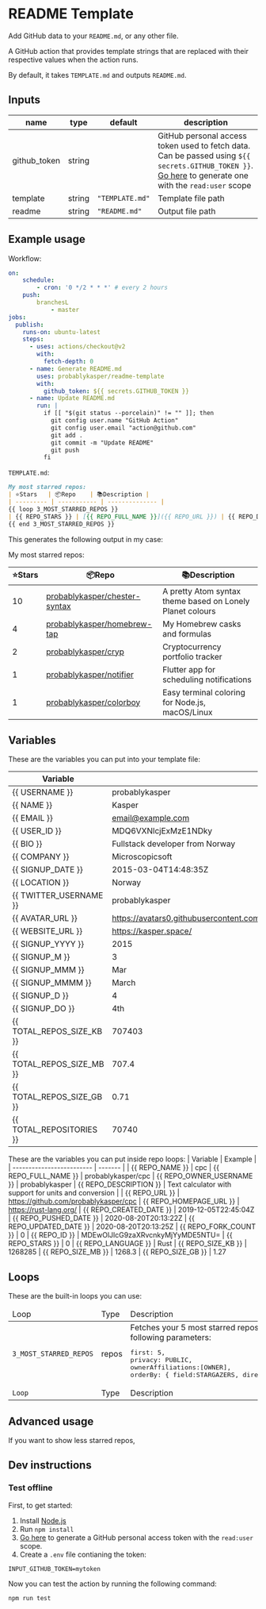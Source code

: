 # README Template

Add GitHub data to your `README.md`, or any other file.

A GitHub action that provides template strings that are replaced with their respective values when the action runs.

By default, it takes `TEMPLATE.md` and outputs `README.md`.

## Inputs

| name         | type   | default         | description |
| ------------ | ------ | --------------- | ----------- |
| github_token | string |                 | GitHub personal access token used to fetch data. Can be passed using `${{ secrets.GITHUB_TOKEN }}`. [Go here](https://github.com/settings/tokens/new?scopes=read:user) to generate one with the `read:user` scope
| template     | string | `"TEMPLATE.md"` | Template file path
| readme       | string | `"README.md"`   | Output file path

## Example usage

Workflow:

```yml
on:
    schedule:
        - cron: '0 */2 * * *' # every 2 hours
    push:
        branchesL
            - master
jobs:
  publish:
    runs-on: ubuntu-latest
    steps:
      - uses: actions/checkout@v2
        with:
          fetch-depth: 0
      - name: Generate README.md
        uses: probablykasper/readme-template
        with:
          github_token: ${{ secrets.GITHUB_TOKEN }}
      - name: Update README.md
        run: |
          if [[ "$(git status --porcelain)" != "" ]]; then
            git config user.name "GitHub Action"
            git config user.email "action@github.com"
            git add .
            git commit -m "Update README"
            git push
          fi
```

`TEMPLATE.md`:

````markdown
My most starred repos:
| ⭐️Stars   | 📦Repo    | 📚Description |
| --------- | ----------- | -------------- |
{{ loop 3_MOST_STARRED_REPOS }}
| {{ REPO_STARS }} | [{{ REPO_FULL_NAME }}]({{ REPO_URL }}) | {{ REPO_DESCRIPTION }} |
{{ end 3_MOST_STARRED_REPOS }}
````

This generates the following output in my case:

My most starred repos:

| ⭐️Stars   | 📦Repo    | 📚Description |
| --------- | ----------- | -------------- |
| 10 | [probablykasper/chester-syntax](https://github.com/probablykasper/chester-syntax) | A pretty Atom syntax theme based on Lonely Planet colours |
| 4 | [probablykasper/homebrew-tap](https://github.com/probablykasper/homebrew-tap) | My Homebrew casks and formulas |
| 2 | [probablykasper/cryp](https://github.com/probablykasper/cryp) | Cryptocurrency portfolio tracker |
| 1 | [probablykasper/notifier](https://github.com/probablykasper/notifier) | Flutter app for scheduling notifications |
| 1 | [probablykasper/colorboy](https://github.com/probablykasper/colorboy) | Easy terminal coloring for Node.js, macOS/Linux |

## Variables

These are the variables you can put into your template file:

| Variable                  | Example |
| ------------------------- | ------- |
| {{ USERNAME }}            | probablykasper |
| {{ NAME }}                | Kasper |
| {{ EMAIL }}               | email@example.com |
| {{ USER_ID }}             | MDQ6VXNlcjExMzE1NDky |
| {{ BIO }}                 | Fullstack developer from Norway |
| {{ COMPANY }}             | Microscopicsoft |
| {{ SIGNUP_DATE }}         | 2015-03-04T14:48:35Z |
| {{ LOCATION }}            | Norway |
| {{ TWITTER_USERNAME }}    | probablykasper |
| {{ AVATAR_URL }}          | https://avatars0.githubusercontent.com/u/11315492u=c501da00e9b817ffc78faab6c630f236ac2738cf&v=4 |
| {{ WEBSITE_URL }}         | https://kasper.space/ |
| {{ SIGNUP_YYYY }}         | 2015 |
| {{ SIGNUP_M }}            | 3 |
| {{ SIGNUP_MMM }}          | Mar |
| {{ SIGNUP_MMMM }}         | March |
| {{ SIGNUP_D }}            | 4 |
| {{ SIGNUP_DO }}           | 4th |
| {{ TOTAL_REPOS_SIZE_KB }} | 707403 |
| {{ TOTAL_REPOS_SIZE_MB }} | 707.4 |
| {{ TOTAL_REPOS_SIZE_GB }} | 0.71 |
| {{ TOTAL_REPOSITORIES }}  | 70740 |

These are the variables you can put inside repo loops:
| Variable                  | Example |
| ------------------------- | ------- |
| {{ REPO_NAME }}           | cpc
| {{ REPO_FULL_NAME }}      | probablykasper/cpc
| {{ REPO_OWNER_USERNAME }} | probablykasper
| {{ REPO_DESCRIPTION }}    | Text calculator with support for units and conversion |
| {{ REPO_URL }}            | https://github.com/probablykasper/cpc
| {{ REPO_HOMEPAGE_URL }}   | https://rust-lang.org/
| {{ REPO_CREATED_DATE }}   | 2019-12-05T22:45:04Z
| {{ REPO_PUSHED_DATE }}    | 2020-08-20T20:13:22Z
| {{ REPO_UPDATED_DATE }}   | 2020-08-20T20:13:25Z
| {{ REPO_FORK_COUNT }}     | 0
| {{ REPO_ID }}             | MDEwOlJlcG9zaXRvcnkyMjYyMDE5NTU=
| {{ REPO_STARS }}          | 0
| {{ REPO_LANGUAGE }}       | Rust
| {{ REPO_SIZE_KB }}        | 1268285
| {{ REPO_SIZE_MB }}        | 1268.3
| {{ REPO_SIZE_GB }}        | 1.27

## Loops

These are the built-in loops you can use:

<table>
    <thead>
        <tr>
            <td>Loop</td>
            <td>Type</td>
            <td>Description</td>
        </tr>
    </thead>
    <tbody>
        <tr>
            <td><code>3_MOST_STARRED_REPOS</code></td>
            <td>repos</td>
            <td>
                Fetches your 5 most starred repos.
                Uses the following parameters:
                <pre>first: 5,<br>privacy: PUBLIC,<br>ownerAffiliations:[OWNER],<br>orderBy: { field:STARGAZERS, direction: DESC }</pre>
            </td>
        </tr>
        <tr>
            <td><code>Loop</code></td>
            <td>Type</td>
            <td>Description</td>
        </tr>
    </tbody>
</table>

## Advanced usage

If you want to show less starred repos,

## Dev instructions

### Test offline

First, to get started:

1. Install [Node.js](https://nodejs.org/)
2. Run `npm install`
3. [Go here](https://github.com/settings/tokens/new?scopes=read:user) to generate a GitHub personal access token with the `read:user` scope.
4. Create a `.env` file contianing the token:

```env
INPUT_GITHUB_TOKEN=mytoken
```

Now you can test the action by running the following command:

```sh
npm run test
```
